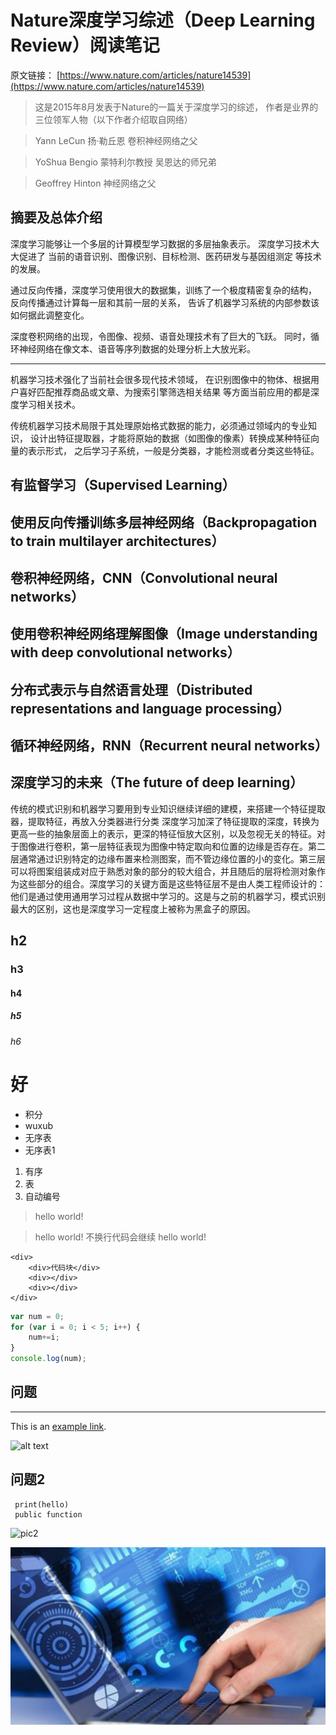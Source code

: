# Nature深度学习综述（Deep Learning Review）阅读笔记

原文链接：
[https://www.nature.com/articles/nature14539](https://www.nature.com/articles/nature14539)

> 这是2015年8月发表于Nature的一篇关于深度学习的综述，
作者是业界的三位领军人物（以下作者介绍取自网络）

> Yann LeCun 扬·勒丘恩 卷积神经网络之父 

> YoShua Bengio 蒙特利尔教授 吴恩达的师兄弟 

> Geoffrey Hinton 神经网络之父 

## 摘要及总体介绍

深度学习能够让一个多层的计算模型学习数据的多层抽象表示。
深度学习技术大大促进了
当前的语音识别、图像识别、目标检测、医药研发与基因组测定
等技术的发展。

通过反向传播，深度学习使用很大的数据集，训练了一个极度精密复杂的结构，
反向传播通过计算每一层和其前一层的关系，
告诉了机器学习系统的内部参数该如何据此调整变化。

深度卷积网络的出现，令图像、视频、语音处理技术有了巨大的飞跃。
同时，循环神经网络在像文本、语音等序列数据的处理分析上大放光彩。

---

机器学习技术强化了当前社会很多现代技术领域，
在识别图像中的物体、根据用户喜好匹配推荐商品或文章、为搜索引擎筛选相关结果
等方面当前应用的都是深度学习相关技术。

传统机器学习技术局限于其处理原始格式数据的能力，必须通过领域内的专业知识，
设计出特征提取器，才能将原始的数据（如图像的像素）转换成某种特征向量的表示形式，
之后学习子系统，一般是分类器，才能检测或者分类这些特征。




## 有监督学习（Supervised Learning）

## 使用反向传播训练多层神经网络（Backpropagation to train multilayer architectures）

## 卷积神经网络，CNN（Convolutional neural networks）

## 使用卷积神经网络理解图像（Image understanding with deep convolutional networks）

## 分布式表示与自然语言处理（Distributed representations and language processing）

## 循环神经网络，RNN（Recurrent neural networks）

## 深度学习的未来（The future of deep learning）

传统的模式识别和机器学习要用到专业知识继续详细的建模，来搭建一个特征提取器，提取特征，再放入分类器进行分类 
深度学习加深了特征提取的深度，转换为更高一些的抽象层面上的表示，更深的特征恒放大区别，以及忽视无关的特征。对于图像进行卷积，第一层特征表现为图像中特定取向和位置的边缘是否存在。第二层通常通过识别特定的边缘布置来检测图案，而不管边缘位置的小的变化。第三层可以将图案组装成对应于熟悉对象的部分的较大组合，并且随后的层将检测对象作为这些部分的组合。深度学习的关键方面是这些特征层不是由人类工程师设计的：他们是通过使用通用学习过程从数据中学习的。这是与之前的机器学习，模式识别最大的区别，这也是深度学习一定程度上被称为黑盒子的原因。 

## h2
### h3
#### h4
##### h5
###### h6
# 好

* 积分
* wuxub
* 无序表
* 无序表1

1. 有序
1. 表
1. 自动编号


> hello world!

> hello world! 不换行代码会继续
hello world!  

```
<div>   
    <div>代码块</div>
    <div></div>
    <div></div>
</div>
```

```javascript
var num = 0;
for (var i = 0; i < 5; i++) {
    num+=i;
}
console.log(num);
```

## 问题
---

This is an [example link](http://example.com/).

![alt text](./images/im.png "title")



## 问题2
```angular2html
 print(hello)
 public function

```

![pic2](./im2.png '描述')


![](.Deep_learning_images\9cc886c7.png)


